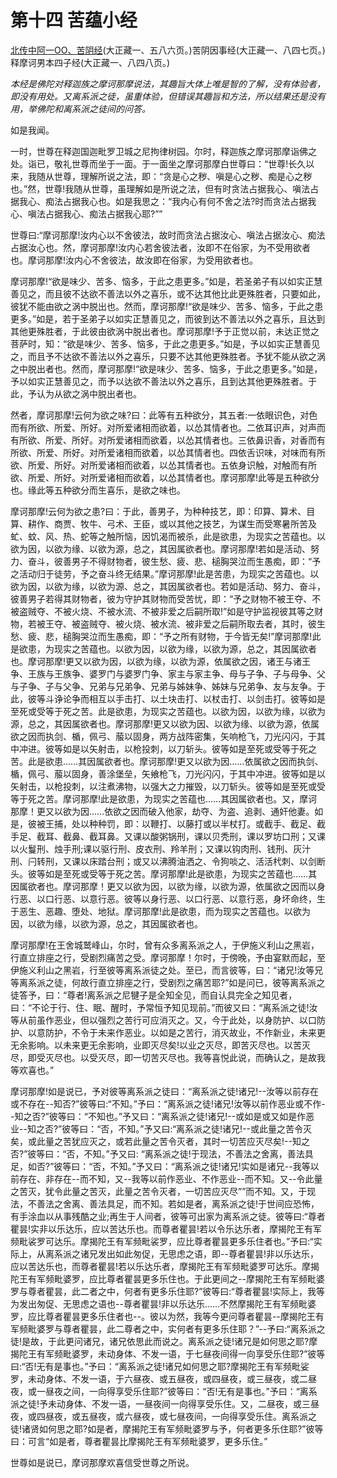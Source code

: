 # 第十四 苦蕴小经

[北传中阿一OO、苦阴经](https://github.com/gwsice/buddhism/blob/master/%E6%97%A9%E6%9C%9F/%E4%B8%AD%E9%98%BF%E5%90%AB%E7%BB%8F/25.md#100)(大正藏一、五八六页。)苦阴因事经(大正藏一、八四七页。)释摩诃男本四子经(大正藏一、八四八页。)

*本经是佛陀对释迦族之摩诃那摩说法，其趣旨大体上唯是智的了解，没有体验者，即没有用处。又离系派之徒，虽重体验，但错误其趣旨和方法，所以结果还是没有用，举佛陀和离系派之徒间的问答。*

如是我闻。

一时，世尊在释迦国迦毗罗卫城之尼拘律树园。尔时，释迦族之摩诃那摩诣佛之处。诣已，敬礼世尊而坐于一面。于一面坐之摩诃那摩白世尊曰：“世尊!长久以来，我随从世尊，理解所说之法，即：“贪是心之秽、嗔是心之秽、痴是心之秽也。”然，世尊!我随从世尊，虽理解如是所说之法，但有时贪法占据我心、嗔法占据我心、痴法占据我心也。如是我思之：“我内心有何不舍之法?时而贪法占据我心、嗔法占据我心、痴法占据我心耶?””

世尊曰:“摩诃那摩!汝内心以不舍彼法，故时而贪法占据汝心、嗔法占据汝心、痴法占据汝心也。然，摩诃那摩!汝内心若舍彼法者，汝即不在俗家，为不受用欲者也。摩诃那摩!汝内心不舍彼法，故汝即在俗家，为受用欲者也。

摩诃那摩!“欲是味少、苦多、恼多，于此之患更多。”如是，若圣弟子有以如实正慧善见之，而且彼不达欲不善法以外之喜乐，或不达其他比此更殊胜者，只要如此，彼犹不能由欲之涡中脱出也。然而，摩诃那摩!“欲是味少、苦多、恼多，于此之患更多。”如是，若于圣弟子以如实正慧善见之，而彼到达不善法以外之喜乐，且达到其他更殊胜者，于此彼由欲涡中脱出者也。摩诃那摩!予于正觉以前，未达正觉之菩萨时，知：“欲是味少、苦多、恼多，于此之患更多。”如是，予以如实正慧善见之，而且予不达欲不善法以外之喜乐，只要不达其他更殊胜者。予犹不能从欲之涡之中脱出者也。然而，摩诃那摩!“欲是味少、苦多、恼多，于此之患更多。”如是，予以如实正慧善见之，而予以达欲不善法以外之喜乐，且到达其他更殊胜者。于此，予认为从欲之涡中脱出者也。

然者，摩诃那摩!云何为欲之味?曰：此等有五种欲分，其五者:一依眼识色，对色而有所欲、所爱、所好。对所爱诸相而欲着，以怂其情者也。二依耳识声，对声而有所欲、所爱、所好。对所爱诸相而欲着，以怂其情者也。三依鼻识香，对香而有所欲、所爱、所好。对所爱诸相而欲着，以怂其情者也。四依舌识味，对味而有所欲、所爱、所好。对所爱诸相而欲着，以怂其情者也。五依身识触，对触而有所欲、所爱、所好。对所爱诸相而欲着，以怂其情者也。摩诃那摩!此等是五种欲分也。缘此等五种欲分而生喜乐，是欲之味也。

摩诃那摩!云何为欲之患?曰：于此，善男子，为种种技艺，即：印算、算术、目算、耕作、商贾、牧牛、弓术、王臣，或以其他之技艺，为谋生而受寒暑所苦及虻、蚊、风、热、蛇等之触所恼，因饥渴而被杀，此是欲患，为现实之苦蕴也。以欲为因，以欲为缘、以欲为源，总之，其因属欲者也。摩诃那摩!若如是活动、努力、奋斗，彼善男子不得财物者，彼生愁、疲、悲、槌胸哭泣而生愚痴，即：“予之活动归于徒劳，予之奋斗终无结果。”摩诃那摩!此是苦患，为现实之苦蕴也。以欲为因，以欲为缘，以欲为源、总之，其因属欲者也。若如是活动、努力、奋斗，彼善男子若得其财物者，彼为守护其财物而受苦忧，即：“予之财物不被王夺、不被盗贼夺、不被火烧、不被水流、不被非爱之后嗣所取!”如是守护监视彼其等之财物，若被王夺、被盗贼夺、被火烧、被水流、被非爱之后嗣所取去者，其时，彼生愁、疲、悲，槌胸哭泣而生愚痴，即：“予之所有财物，于今皆无矣!”摩诃那摩!此是欲患，为现实之苦蕴也。以欲为因，以欲为缘，以欲为源，总之，其因属欲者也。摩诃那摩!更又以欲为因，以欲为缘，以欲为源，依属欲之因，诸王与诸王争、王族与王族争、婆罗门与婆罗门争、家主与家主争、母与子争、子与母争、父与子争、子与父争、兄弟与兄弟争、兄弟与姊妹争、姊妹与兄弟争、友与友争。于此，彼等斗诤论争而相互以手击打、以土块击打、以杖击打、以剑击打。彼等如是至死或受等于死之苦。此是欲患，为现实之苦蕴也。以欲为因，以欲为缘，以欲为源，总之，其因属欲者也。摩诃那摩!更又以欲为因、以欲为缘、以欲为源，依属欲之因而执剑、楯，佩弓、菔以固身，两方战阵密集，矢响枪飞，刀光闪闪，于其中冲进。彼等如是以矢射击，以枪投刺，以刀斩头。彼等如是至死或受等于死之苦。此是欲患……其因属欲者也。摩诃那摩!更又以欲为因……依属欲之因而执剑、楯，佩弓、菔以固身，善涂堡垒，矢飨枪飞，刀光闪闪，于其中冲进。彼等如是以矢射击，以枪投刺，以注煮沸物，以强大之力摧毁，以刀斩头。彼等如是至死或受等于死之苦。摩诃那摩!此是欲患，为现实之苦蕴也……其因属欲者也。又，摩诃那摩！更又以欲为因……依欲之因而破入他家，劫夺、为盗、追剥、通奸他妻。如是，彼被王捕，处以种种罚，即：以鞭打、以藤打或以半杖打。或截手、截足、截手足、截耳、截鼻、截耳鼻。又课以酸粥锅刑，课以贝秃刑，课以罗坊口刑；又课以火鬘刑、烛手刑;课以驱行刑、皮衣刑、羚羊刑；又课以钩肉刑、钱刑、灰汁刑、闩转刑，又课以床踏台刑；或又以沸腾油洒之、令狗啖之、活活杙刺、以剑断头。彼等如是至死或受等于死之苦。摩诃那摩!此是欲患，为现实之苦蕴也……其因属欲者也。摩诃那摩！更又以欲为因，以欲为缘，以欲为源，依属欲之因而以身行恶、以口行恶、以意行恶。彼等以身行恶、以口行恶、以意行恶，身坏命终，生于恶生、恶趣、堕处、地狱。摩诃那摩!此是欲患，而为现实之苦蕴也。以欲为因，以欲为缘，以欲为源，总之，其因属欲者也。

摩诃那摩!在王舍城鹫峰山，尔时，曾有众多离系派之人，于伊施义利山之黑岩，行直立排座之行，受剧烈痛苦之受。摩诃那摩！尔时，于傍晚，予由宴默而起，至伊施义利山之黑岩，行至彼等离系派徒之处。至已，而言彼等，曰：“诸兄!汝等兄等离系派之徒，何故行直立排座之行，受剧烈之痛苦耶?”如是问已，彼等离系派之徒答予，曰：“尊者!离系派之尼犍子是全知全见，而自认具完全之知见者，曰：“不论于行、住、眠、醒时，予常恒予知见现前。”而彼又曰：“离系派之徒!汝等从前虽作恶业，但以强烈之苦行可应消灭之。又，今于此处，以身防护、以口防护、以意防护，不令于未来作恶业。以如是之苦行，消灭故业，不作新业，未来更无余影响。以未来更无余影响，业即灭尽矣!以业之灭尽，即苦灭尽也。以苦灭尽，即受灭尽也。以受灭尽，即一切苦灭尽也。我等喜悦此说，而确认之，是故我等欢喜也。”

摩诃那摩!如是说已，予对彼等离系派之徒曰：“离系派之徒!诸兄!--汝等以前存在或不存在--知否?”彼等曰:“不知。”予曰：“离系派之徒!诸兄!汝等以前作恶业或不作--知之否?”彼等曰：“不知也。”予又曰：“离系派之徒!诸兄!--或如是或又如是作恶业--知之否?”彼等曰：“否，不知。”予又曰:“离系派之徒!诸兄!--或此量之苦令灭矣，或此量之苦犹应灭之，或若此量之苦令灭者，其时一切苦应灭尽矣!--知之否?”彼等曰：“否，不知。”予又曰: “离系派之徒!于现法，不善法之舍离，善法具足，如否?”彼等曰：“否，不知。”予又曰：“离系派之徒!诸兄!实如是诸兄--我等以前存在、非存在--而不知，又--我等以前作恶业、不作恶业--而不知。又--令此量之苦灭，犹令此量之苦灭，此量之苦令灭者，一切苦应灭尽””而不知。又，于现法，不善法之舍离、善法具足，而不知。若如是者，离系派之徒!于世间应恐怖，有手涂血以从事残酷之业;再生于人间者，彼等可出家为离系派之徒。彼等曰:“尊者瞿昙!实非以乐达乐，应以苦达乐也。而尊者瞿昙!若以令乐达乐者，摩揭陀王有军频毗裟罗可达乐。摩揭陀王有军频毗裟罗，应比尊者瞿昙更多乐住者也。”予曰:“实际上，从离系派之诸兄发出如此匆促，无思虑之语，即--尊者瞿昙!非以乐达乐，应以苦达乐也，而尊者瞿昙!若以乐达乐者，摩揭陀王有军频毗婆罗可达乐。摩揭陀王有军频毗婆罗，应比尊者瞿昙更多乐住也。于此更间之--摩揭陀王有军频毗婆罗与尊者瞿昙，此二者之中，何者有更多乐住耶?”彼等曰:“尊者瞿昙!实际上，我等为发出匆促、无思虑之语也--尊者瞿昙!非以乐达乐……不然摩揭陀王有军频毗婆罗，应比尊者瞿昙更多乐住者也--。彼以为然，我等今更问尊者瞿昙--摩揭陀王有军频毗婆罗与尊者瞿昙，此二尊者之中，实何者有更多乐住耶？”--予曰:“离系派之徒!是故，于此更问诸兄，诸兄依思此而说之。离系派之徒!诸兄是如何思之耶?摩揭陀王有军频毗婆罗，未动身体、不发一语，于七昼夜间得一向享受乐住耶?”彼等曰:“否!无有是事也。”予曰：“离系派之徒!诸兄如何思之耶?摩揭陀王有军频毗娑罗，未动身体、不发一语，于六昼夜、或五昼夜，或四昼夜，或三昼夜，或二昼夜，或一昼夜之间，一向得享受乐住耶?”彼等曰：“否!无有是事也。”予曰：“离系派之徒!予未动身体、不发一语，一昼夜间一向得享受乐住。又，二昼夜，或三昼夜，或四昼夜，或五昼夜，或六昼夜，或七昼夜间，一向得享受乐住。离系派之徒!诸贤如何思之耶?如是者，摩揭陀王有军频毗婆罗与予，何者更多乐住耶?”彼等曰：可言“如是者，尊者瞿昙比摩揭陀王有军频毗婆罗，更多乐住。”

世尊如是说已，摩诃那摩欢喜信受世尊之所说。
